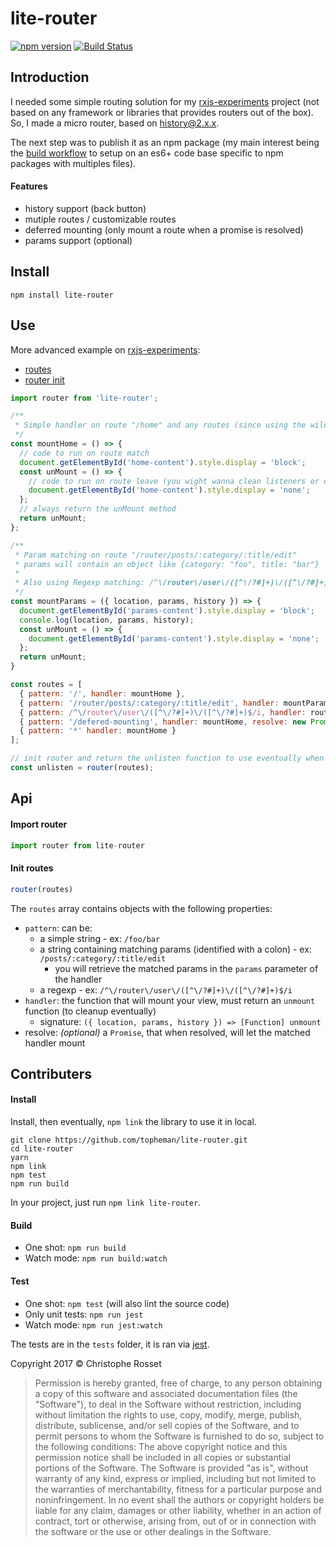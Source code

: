 lite-router
===========

[![npm version](https://badge.fury.io/js/lite-router.svg)](https://www.npmjs.com/package/lite-router)
[![Build Status](https://travis-ci.org/topheman/lite-router.svg?branch=master)](https://travis-ci.org/topheman/lite-router)

## Introduction

I needed some simple routing solution for my [rxjs-experiments](https://topheman.github.io/rxjs-experiments/#/router) project (not based on any framework or libraries that provides routers out of the box).
So, I made a micro router, based on [history@2.x.x](https://github.com/ReactTraining/history/tree/v2).

The next step was to publish it as an npm package (my main interest being the [build workflow](#contributers) to setup on an es6+ code base specific to npm packages with multiples files).

#### Features

* history support (back button)
* mutiple routes / customizable routes
* deferred mounting (only mount a route when a promise is resolved)
* params support (optional)

## Install

```shell
npm install lite-router
```

## Use

More advanced example on [rxjs-experiments](https://topheman.github.io/rxjs-experiments/#/router):

* [routes](https://github.com/topheman/rxjs-experiments/blob/master/src/routes.js)
* [router init](https://github.com/topheman/rxjs-experiments/blob/master/src/bootstrap.js)

```js
import router from 'lite-router';

/**
 * Simple handler on route "/home" and any routes (since using the wildcard "*")
 */
const mountHome = () => {
  // code to run on route match
  document.getElementById('home-content').style.display = 'block';
  const unMount = () => {
    // code to run on route leave (you wight wanna clean listeners or others)
    document.getElementById('home-content').style.display = 'none';
  };
  // always return the unMount method
  return unMount;
};

/**
 * Param matching on route "/router/posts/:category/:title/edit"
 * params will contain an object like {category: "foo", title: "bar"}
 *
 * Also using Regexp matching: /^\/router\/user\/([^\/?#]+)\/([^\/?#]+)$/i
 */
const mountParams = ({ location, params, history }) => {
  document.getElementById('params-content').style.display = 'block';
  console.log(location, params, history);
  const unMount = () => {
    document.getElementById('params-content').style.display = 'none';
  };
  return unMount;
}

const routes = [
  { pattern: '/', handler: mountHome },
  { pattern: '/router/posts/:category/:title/edit', handler: mountParams },
  { pattern: /^\/router\/user\/([^\/?#]+)\/([^\/?#]+)$/i, handler: routerHandler },
  { pattern: '/defered-mounting', handler: mountHome, resolve: new Promise(res => setTimeout(res, 1000)) } // will mount mountHome handler on /defered-mounting once the resolve promise is resolve
  { pattern: '*' handler: mountHome }
];

// init router and return the unlisten function to use eventually when you'll be done
const unlisten = router(routes);
```

## Api

#### Import router

```js
import router from lite-router
```

#### Init routes

```js
router(routes)
```

The `routes` array contains objects with the following properties:

* `pattern`: can be:
    * a simple string - ex: `/foo/bar`
    * a string containing matching params (identified with a colon) - ex: `/posts/:category/:title/edit`
        * you will retrieve the matched params in the `params` parameter of the handler
    * a regexp - ex: `/^\/router\/user\/([^\/?#]+)\/([^\/?#]+)$/i`
* `handler`: the function that will mount your view, must return an `unmount` function (to cleanup eventually)
    * signature: `({ location, params, history }) => [Function] unmount`
* resolve: *(optional)* a `Promise`, that when resolved, will let the matched handler mount

## Contributers

#### Install

Install, then eventually, `npm link` the library to use it in local.

```shell
git clone https://github.com/topheman/lite-router.git
cd lite-router
yarn
npm link
npm test
npm run build
```

In your project, just run `npm link lite-router`.

#### Build

* One shot: `npm run build`
* Watch mode: `npm run build:watch`

#### Test

* One shot: `npm test` (will also lint the source code)
* Only unit tests: `npm run jest`
* Watch mode: `npm run jest:watch`

The tests are in the `tests` folder, it is ran via [jest](https://facebook.github.io/jest/).

Copyright 2017 © Christophe Rosset

> Permission is hereby granted, free of charge, to any person obtaining a copy of this software
> and associated documentation files (the "Software"), to deal in the Software without
> restriction, including without limitation the rights to use, copy, modify, merge, publish,
> distribute, sublicense, and/or sell copies of the Software, and to permit persons to whom the
> Software is furnished to do so, subject to the following conditions:
> The above copyright notice and this permission notice shall be included in all copies or
> substantial portions of the Software.
> The Software is provided "as is", without warranty of any kind, express or implied, including
> but not limited to the warranties of merchantability, fitness for a particular purpose and
> noninfringement. In no event shall the authors or copyright holders be liable for any claim,
> damages or other liability, whether in an action of contract, tort or otherwise, arising from,
> out of or in connection with the software or the use or other dealings in the Software.
